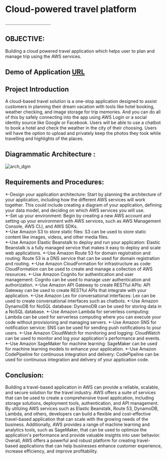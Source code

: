 # Cloud-powered travel platform
....................................

## OBJECTIVE:
Building a cloud powered travel application which helps user to plan and manage trip using the AWS services.

## Demo of Application [URL](https://travelocloud.com/)

## Project Introduction

A cloud-based travel solution is a one-stop application designed to assist customers in planning their dream vacation with tools like hotel booking, weather checking, and image storage for trip memories. And you can do all of this by safely connecting into the app using AWS Login or a social identity source like Google or Facebook. Users will be able to use a chatbot to book a hotel and check the weather in the city of their choosing. Users will have the option to upload and privately keep the photos they took while travelling and highlights of the places.


## Diagrammatic Architecture :

![arch_dgm](https://user-images.githubusercontent.com/27188674/143171709-b5908d34-5807-4cd7-ae68-62a6c4a51728.jpg)


## Requirements and Procedures:

*-Design your application architecture: Start by planning the architecture of your application, including how the different AWS services will work together. This could include creating a diagram of your application, defining your data model, and deciding on which AWS services you will use.<br />
*-Set up your environment: Begin by creating a new AWS account and setting up your environment with AWS services, such as AWS Management Console, AWS CLI, and AWS SDKs.<br />
*-Use Amazon S3 to store static files: S3 can be used to store static content like images, videos, and other media files.<br />
*-Use Amazon Elastic Beanstalk to deploy and run your application: Elastic Beanstalk is a fully managed service that makes it easy to deploy and scale web applications.
*-Use Amazon Route 53 for domain registration and routing: Route 53 is a DNS service that can be used for domain registration and routing.
*-Use Amazon CloudFormation for infrastructure as code: CloudFormation can be used to create and manage a collection of AWS resources.
*-Use Amazon Cognito for authentication and user management: Cognito can be used to manage user authentication and authorization.
*-Use Amazon API Gateway to create RESTful APIs: API Gateway can be used to create RESTful APIs that integrate with your application.
*-Use Amazon Lex for conversational interfaces: Lex can be used to create conversational interfaces such as chatbots.
*-Use Amazon DynamoDB for NoSQL database: DynamoDB can be used for storing data in a NoSQL database.
*-Use Amazon Lambda for serverless computing: Lambda can be used for serverless computing where you can execute your code without provisioning and managing servers.
*-Use Amazon SNS for notification service: SNS can be used for sending push notifications to your users.
*-Use Amazon CloudWatch for monitoring and logging: CloudWatch can be used to monitor and log your application's performance and events.
*-Use Amazon SageMaker for machine learning: SageMaker can be used for machine learning models to enhance your application.
*-Use Amazon CodePipeline for continuous integration and delivery: CodePipeline can be used for continuous integration and delivery of your application code.

## Conclusion:
Building a travel-based application in AWS can provide a reliable, scalable, and secure solution for the travel industry. AWS offers a suite of services that can be used to create a comprehensive travel application, including storage solutions, deployment tools, authentication, and API management.
By utilizing AWS services such as Elastic Beanstalk, Route 53, DynamoDB, Lambda, and others, developers can build a flexible and cost-effective travel-based application that can scale with the growing needs of the business. Additionally, AWS provides a range of machine learning and analytics tools, such as SageMaker, that can be used to optimize the application's performance and provide valuable insights into user behavior.
Overall, AWS offers a powerful and robust platform for creating travel-based applications that can help businesses enhance customer experience, increase efficiency, and improve profitability.





